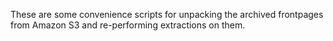 These are some convenience scripts for unpacking the archived frontpages from Amazon S3 and re-performing extractions on them.
